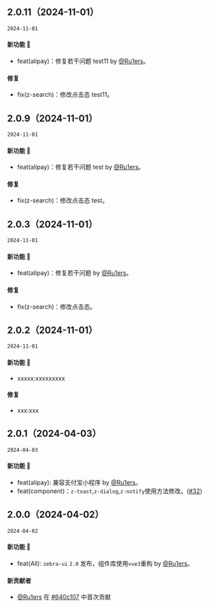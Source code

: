 ## 2.0.11（2024-11-01）

`2024-11-01`

#### 新功能 🚀

- feat(alipay)：修复若干问题 test11 by [@Ru1ers](https://github.com/Ru1ers)。

#### 修复

- fix(z-search)：修改点击态 test11。

## 2.0.9（2024-11-01）

`2024-11-01`

#### 新功能 🚀

- feat(alipay)：修复若干问题 test by [@Ru1ers](https://github.com/Ru1ers)。

#### 修复

- fix(z-search)：修改点击态 test。

## 2.0.3（2024-11-01）

`2024-11-01`

#### 新功能 🚀

- feat(alipay)：修复若干问题 by [@Ru1ers](https://github.com/Ru1ers)。

#### 修复

- fix(z-search)：修改点击态。

## 2.0.2（2024-11-01）

`2024-11-01`

#### 新功能 🚀

- xxxxx:xxxxxxxxx

#### 修复

- xxx:xxx

## 2.0.1（2024-04-03）

`2024-04-03`

#### 新功能 🚀

- feat(alipay): 兼容支付宝小程序 by [@Ru1ers](https://github.com/Ru1ers)。
- feat(component)：`z-toast`,`z-dialog`,`z-notify`使用方法修改。([#32](https://github.com/zebra-ui/zebra-ui/pull/32))

## 2.0.0（2024-04-02）

`2024-04-02`

#### 新功能 🚀

- feat(All): `zebra-ui` `2.0` 发布，组件库使用`vue3`重构 by [@Ru1ers](https://github.com/Ru1ers)。

#### 新贡献者

- [@Ru1ers](https://github.com/Ru1ers) 在 [#640c107](https://github.com/zebra-ui/zebra-ui/commit/640c10707a8ae2cc5f8a8fdb17cfed4e1fec3be4) 中首次贡献
